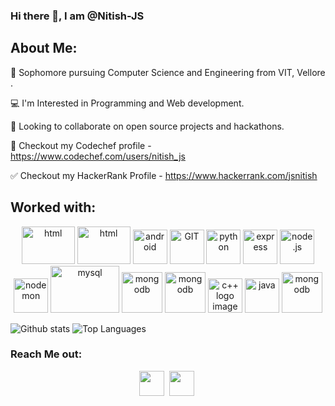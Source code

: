 ### Hi there 👋, I am @Nitish-JS

## About Me:



📝 Sophomore pursuing Computer Science and Engineering from VIT, Vellore .


💻 I'm Interested in Programming and Web development.


🤝 Looking to collaborate on open source projects and hackathons.

👀 Checkout my Codechef profile - https://www.codechef.com/users/nitish_js

✅ Checkout my HackerRank Profile - https://www.hackerrank.com/jsnitish
  


## Worked with:

<p align="center">
      <img src="https://www.vectorlogo.zone/logos/w3_html5/w3_html5-icon.svg" alt="html" width="85" height="60"/> 
  <img src="https://www.vectorlogo.zone/logos/w3_css/w3_css-icon.svg" alt="html" width="85" height="60"/> 
      <img src="https://www.vectorlogo.zone/logos/javascript/javascript-icon.svg" alt="android" width="55" height="55"/>
      <img src="https://www.vectorlogo.zone/logos/git-scm/git-scm-icon.svg" alt="GIT" width="55" height="55"/> 
      <img src="https://www.vectorlogo.zone/logos/python/python-icon.svg" alt="python" width="55" height="55"/>
      <img src="https://www.vectorlogo.zone/logos/expressjs/expressjs-icon.svg" alt="express" width="55" height="55"/>
      <img src="https://www.vectorlogo.zone/logos/nodejs/nodejs-icon.svg" alt="node.js" width="55" height="55"/> 
      <img src="https://www.vectorlogo.zone/logos/nodemonio/nodemonio-icon.svg" alt="nodemon" width="55" height="55"/> 
      <img src="https://www.vectorlogo.zone/logos/mysql/mysql-ar21.svg" alt="mysql" width="110" height="75"/> 
      <img src="https://www.vectorlogo.zone/logos/mongodb/mongodb-icon.svg" alt="mongodb" width="65" height="65"/> 
      <img src="https://www.vectorlogo.zone/logos/reactjs/reactjs-icon.svg" alt="mongodb" width="65" height="65"/> 
<img src="https://www.freeiconspng.com/uploads/c--logo-icon-0.png" width="55" height="55" alt="c++ logo image" />
  <img src="https://www.vectorlogo.zone/logos/java/java-ar21.svg" alt="java" width="55" height="55"/>
  <img src="https://www.vectorlogo.zone/logos/r-project/r-project-official.svg" alt="mongodb" width="65" height="65"/> 
      
</p>


  ![Github stats](https://github-readme-stats.vercel.app/api?username=Nitish-JS&theme=highcontrast&show_icons=true&count_private=true)
  ![Top Languages](https://github-readme-stats.vercel.app/api/top-langs/?username=Nitish-JS)
 







### Reach Me out:
<p align="center">
<a href="https://www.linkedin.com/in/nitish-j-s" target="blank" ><img align="center" src="https://github.com/TheDudeThatCode/TheDudeThatCode/blob/master/Assets/Linkedin.svg" alt="" height="40" width="40" /></a>&nbsp;
<a href="mailto: jsnitish46@gmail.com" target="blank"><img align="center" src="https://github.com/TheDudeThatCode/TheDudeThatCode/blob/master/Assets/Gmail.svg" alt="" height="40" width="40" /></a>&nbsp;
<!--
**Nitish-JS/Nitish-JS** is a ✨ _special_ ✨ repository because its `README.md` (this file) appears on your GitHub profile.

Here are some ideas to get you started:

- 🔭 I’m currently working on ...
- 🌱 I’m currently learning ...
- 👯 I’m looking to collaborate on ...
- 🤔 I’m looking for help with ...
- 💬 Ask me about ...
- 📫 How to reach me: ...
- 😄 Pronouns: ...
- ⚡ Fun fact: ...
-->
  
  

